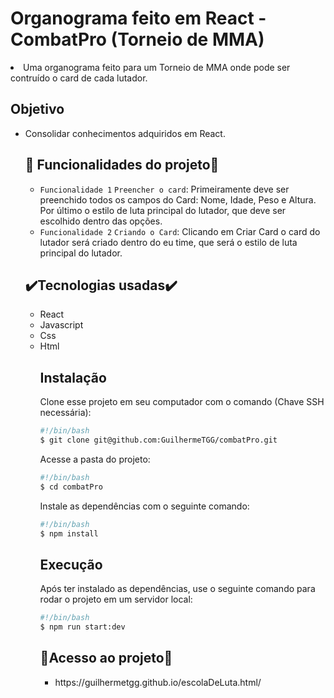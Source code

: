 <body>
<h1>Organograma feito em React - CombatPro (Torneio de MMA)</h1>
<li>Uma organograma feito para um Torneio de MMA onde pode ser contruído o card de cada lutador.

 <h2>Objetivo</h2>
 <ul>
 <li>Consolidar conhecimentos adquiridos em React.</li>
 
 <h2>🔨 Funcionalidades do projeto🔨</h2>

- `Funcionalidade 1` `Preencher o card`: Primeiramente deve ser preenchido todos os campos do Card: Nome, Idade, Peso e Altura. Por último o estilo de luta principal do lutador, que deve ser escolhido dentro das opções.
- `Funcionalidade 2` `Criando o Card`: Clicando em Criar Card o card do lutador será criado dentro do eu time, que será o estilo de luta principal do lutador.
 
 <h2>✔️Tecnologias usadas✔️</h2>
 <ul>
  <li>React</li>
  <li>Javascript</li>
  <li>Css</li>
  <li>Html</li>
  
  ## Instalação

Clone esse projeto em seu computador com o comando (Chave SSH necessária):

```bash
#!/bin/bash
$ git clone git@github.com:GuilhermeTGG/combatPro.git
```

Acesse a pasta do projeto:

```bash
#!/bin/bash
$ cd combatPro
```

Instale as dependências com o seguinte comando:

```bash
#!/bin/bash
$ npm install
```

## Execução

Após ter instalado as dependências, use o seguinte comando para rodar o projeto em um servidor local:

```bash
#!/bin/bash
$ npm run start:dev
```
  
   <h2>📁Acesso ao projeto📁</h2>
 <ul>
   <li>https://guilhermetgg.github.io/escolaDeLuta.html/</li>




